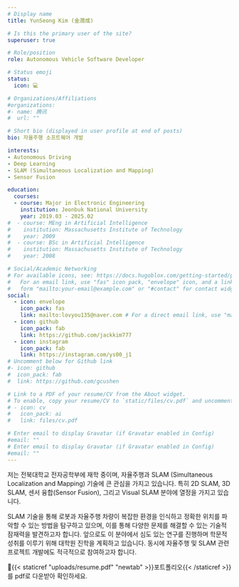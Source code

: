 ```yaml
---
# Display name
title: YunSeong Kim (金潤成)

# Is this the primary user of the site?
superuser: true

# Role/position
role: Autonomous Vehicle Software Developer

# Status emoji
status:
  icon: 💻

# Organizations/Affiliations
#organizations:
#- name: 腾讯
#  url: ""

# Short bio (displayed in user profile at end of posts)
bio: 자율주행 소프트웨어 개발

interests:
- Autonomous Driving
- Deep Learning
- SLAM (Simultaneous Localization and Mapping)
- Sensor Fusion

education:
  courses:
  - course: Major in Electronic Engineering
    institution: Jeonbuk National University
    year: 2019.03 - 2025.02
#  - course: MEng in Artificial Intelligence
#    institution: Massachusetts Institute of Technology
#    year: 2009
#  - course: BSc in Artificial Intelligence
#    institution: Massachusetts Institute of Technology
#    year: 2008

# Social/Academic Networking
# For available icons, see: https://docs.hugoblox.com/getting-started/page-builder/#icons
#   For an email link, use "fas" icon pack, "envelope" icon, and a link in the
#   form "mailto:your-email@example.com" or "#contact" for contact widget.
social:
  - icon: envelope
    icon_pack: fas
    link: mailto:lovyou135@naver.com # For a direct email link, use "mailto:test@example.org".
  - icon: github
    icon_pack: fab
    link: https://github.com/jackkim777
  - icon: instagram
    icon_pack: fab
    link: https://instagram.com/ys00_j1
# Uncomment below for Github link
#- icon: github
#  icon_pack: fab
#  link: https://github.com/gcushen

# Link to a PDF of your resume/CV from the About widget.
# To enable, copy your resume/CV to `static/files/cv.pdf` and uncomment the lines below.
# - icon: cv
#   icon_pack: ai
#   link: files/cv.pdf

# Enter email to display Gravatar (if Gravatar enabled in Config)
#email: ""
# Enter email to display Gravatar (if Gravatar enabled in Config)
#email: ""
---
```

 
저는 전북대학교 전자공학부에 재학 중이며, 자율주행과 SLAM (Simultaneous Localization and Mapping) 기술에 큰 관심을 가지고 있습니다. 특히 2D SLAM, 3D SLAM, 센서 융합(Sensor Fusion), 그리고 Visual SLAM 분야에 열정을 가지고 있습니다.

SLAM 기술을 통해 로봇과 자율주행 차량이 복잡한 환경을 인식하고 정확한 위치를 파악할 수 있는 방법을 탐구하고 있으며, 이를 통해 다양한 문제를 해결할 수 있는 기술적 잠재력을 발견하고자 합니다. 앞으로도 이 분야에서 심도 있는 연구를 진행하며 학문적 성취를 이루기 위해 대학원 진학을 계획하고 있습니다. 동시에 자율주행 및 SLAM 관련 프로젝트 개발에도 적극적으로 참여하고자 합니다.

📄{{< staticref "uploads/resume.pdf" "newtab" >}}포트폴리오{{< /staticref >}} 를 pdf로 다운받아 확인하세요.